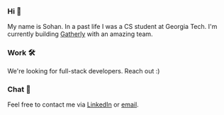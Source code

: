### Hi 👋
My name is Sohan. In a past life I was a CS student at Georgia Tech. I'm currently building [Gatherly](https://www.gatherly.io/) with an amazing team.

### Work 🛠
We're looking for full-stack developers. Reach out :)

### Chat 👀
Feel free to contact me via [LinkedIn](https://www.linkedin.com/in/sohan-choudhury/) or [email](mailto:sohanyo@gmail.com).

<!--
**SohanChoudhury/SohanChoudhury** is a ✨ _special_ ✨ repository because its `README.md` (this file) appears on your GitHub profile.

Here are some ideas to get you started:

- 🔭 I’m currently working on ...
- 🌱 I’m currently learning ...
- 👯 I’m looking to collaborate on ...
- 🤔 I’m looking for help with ...
- 💬 Ask me about ...
- 📫 How to reach me: ...
- 😄 Pronouns: ...
- ⚡ Fun fact: ...
-->
